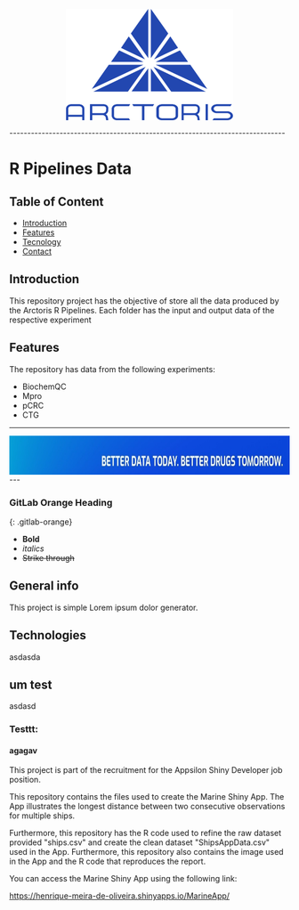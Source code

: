 <p align="center">
  <img src="Arctoris-blue-logo-1.png" align="center" height="200" width="300">
</p>
-----------------------------------------------------------------------------

# R Pipelines Data

## Table of Content
* [Introduction](#introduction)
* [Features](#features)
* [Tecnology](#tecnology)
* [Contact](#contact)

## Introduction

This repository project has the objective of store all the data produced by the Arctoris R Pipelines. Each folder has the input and output data of the respective experiment  

## Features

The repository has data from the following experiments:

* BiochemQC
* Mpro
* pCRC
* CTG


---
<div align="center">
  <img src="arctoris-slogan.jpg" align="center" height="70" width="1200">
</div>
---

### GitLab Orange Heading
{: .gitlab-orange}




- **Bold**
- _italics_
- ~~Strike through~~

## General info
This project is simple Lorem ipsum dolor generator.

## Technologies

asdasda

## um test

asdasd

### Testtt:

#### agagav

This project is part of the recruitment for the Appsilon Shiny Developer job position.

This repository contains the files used to create the Marine Shiny App. The App illustrates the longest distance between two consecutive observations for multiple ships.

Furthermore, this repository has the R code used to refine the raw dataset provided "ships.csv" and create the clean dataset "ShipsAppData.csv" used in the App. Furthermore, this repository also contains the image used in the App and the R code that reproduces the report.

You can access the Marine Shiny App using the following link: 

https://henrique-meira-de-oliveira.shinyapps.io/MarineApp/

